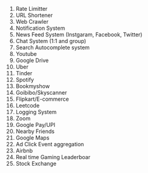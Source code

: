 


1. Rate Limitter
2. URL Shortener
3. Web Crawler
4. Notification System
5. News Feed System (Instgaram, Facebook, Twitter)
6. Chat System (1:1 and group)
7. Search Autocomplete system
8. Youtube
9. Google Drive
10. Uber
11. Tinder
12. Spotify
13. Bookmyshow
14. Goibibo/Skyscanner
15. Flipkart/E-commerce
16. Leetcode
17. Logging System
18. Zoom
19. Google Pay/UPI
20. Nearby Friends
21. Google Maps
22. Ad Click Event aggregation
23. Airbnb
24. Real time Gaming Leaderboar
25. Stock Exchange
